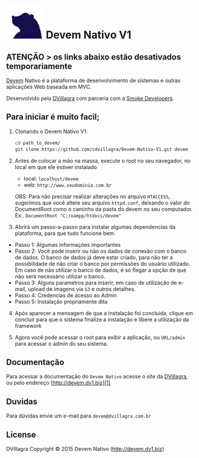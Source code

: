 ![Devem](https://github.com/cdvillagra/Devem-Nativo-V1/blob/master/app/view/default/img/icone_git.png) Devem Nativo V1
====================

ATENÇÃO > os links abaixo estão desativados temporariamente
----------------

[Devem][1] Nativo é a plataforma de desenvolvimento de sistemas e outras aplicações Web baseada em MVC.

Desenvolvido pela [DVillagra][2] com parceria com a [Smoke Developers][3].

Para iniciar é muito facil;
----------------
1. Clonando o Devem Nativo V1:
   ```bash
   cd path_to_devem/
   git clone https://github.com/cdvillagra/Devem-Nativo-V1.git devem
   ```

2. Antes de colocar a mão na massa, execute o root no seu navegador, no local em que ele estiver instalado
   - local: `localhost/devem`
   - web: `http://www.seudominio.com.br`

   OBS: Para não precisar realizar alterações no arquivo `HTACCESS`, sugerimos que você altere seu arquivo `httpd.conf`, deixando o valor do DocumentRoot como o caminho da pasta do devem no seu computador. Ex:. `DocumentRoot "C:/xampp/htdocs/devem"`

3. Abrirá um passo-a-passo para instalar algumas dependencias da plataforma, para que tudo funcione bem.
  - Passo 1: Algumas informações importantes
  - Passo 2: Você pode inserir ou não os dados de conexão com o banco de dados. O banco de dados já deve estar criado, para não ter a possibilidade de não criar o banco por permissões do usuário utilizado. Em caso de não utilizar o banco de dados, é só flegar a opção de que não será necessário utilizar o banco.
  - Passo 3: Alguns parametros para inserir, em caso de utilização de e-mail, upload de imagens via `S3` e outros detalhes.
  - Passo 4: Credencias de acesso ao Admin
  - Passo 5: Instalação propriamente dita

4. Após aparecer a mensagem de que a instalação foi concluída, clique em concluir para que o sistema finalize a instalação e libere a utilização da framework

5. Agora você pode acessar o root para exibir a aplicação, ou `URL/admin` para acessar o admin do seu sistema.

Documentação
----------------------
Para acessar a documentação do `Devem Nativo` acesse o site da [DVillagra][2], ou pelo endereço [http://devem.dv1.biz][1]

Duvidas
----------------------
Para dúvidas envie um e-mail para `devem@dvillagra.com.br`

License
---------
DVillagra
Copyright © 2015 Devem Nativo (http://devem.dv1.biz)

[1]: http://devem.dv1.biz
[2]: http://dvillagra.com.br
[3]: http://smokedev.com.br
